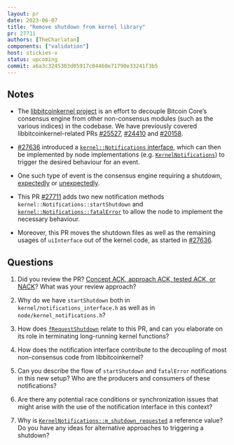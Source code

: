```yaml
---
layout: pr
date: 2023-06-07
title: "Remove shutdown from kernel library"
pr: 27711
authors: [TheCharlatan]
components: ["validation"]
host: stickies-v
status: upcoming
commit: a6a3c3245303d05917c04460e71790e33241f3b5
---
```


## Notes

- The [libbitcoinkernel project](https://github.com/bitcoin/bitcoin/issues/27587) is an effort to decouple Bitcoin Core’s consensus engine from other non-consensus modules (such as the various indices) in the codebase. We have previously covered libbitcoinkernel-related PRs [#25527](/25527), [#24410](/24410) and [#20158](/20158).

- [#27636](https://github.com/bitcoin/bitcoin/pull/27636) introduced a [`kernel::Notifications` interface](https://github.com/bitcoin/bitcoin/blob/b22408df162a224d94ac54e8443b57ef3fd2ca72/src/kernel/notifications_interface.h#L21), which can then be implemented by node implementations (e.g. [`KernelNotifications`](https://github.com/bitcoin/bitcoin/blob/b22408df162a224d94ac54e8443b57ef3fd2ca72/src/node/kernel_notifications.h#L18)) to trigger the desired behaviour for an event.

- One such type of event is the consensus engine requiring a shutdown, [expectedly](https://github.com/bitcoin/bitcoin/blob/b22408df162a224d94ac54e8443b57ef3fd2ca72/src/node/blockstorage.cpp#L939) or [unexpectedly](https://github.com/bitcoin/bitcoin/blob/b22408df162a224d94ac54e8443b57ef3fd2ca72/src/node/chainstate.cpp#L210).

- This PR [#27711](https://github.com/bitcoin/bitcoin/pull/27711) adds two new notification methods `kernel::Notifications::startShutdown`[](https://github.com/TheCharlatan/bitcoin/commit/a6a3c3245303d05917c04460e71790e33241f3b5#diff-6f5e5a92ba752d079eddefda2bb7a4432c853712d10878369ffd36f45fca204dR45) and [`kernel::Notifications::fatalError`](https://github.com/TheCharlatan/bitcoin/commit/2db5ddf52b4b8100b03c1235d3e94a00d66a16cb#diff-6f5e5a92ba752d079eddefda2bb7a4432c853712d10878369ffd36f45fca204dR36) to allow the node to implement the necessary behaviour.

- Moreover, this PR moves the shutdown files as well as the remaining usages of `uiInterface` out of the kernel code, as started in [#27636](https://github.com/bitcoin/bitcoin/pull/27636).

## Questions

1. Did you review the PR? [Concept ACK, approach ACK, tested ACK, or NACK](https://github.com/bitcoin/bitcoin/blob/master/CONTRIBUTING.md#peer-review)? What was your review approach?

1. Why do we have `startShutdown` both in `kernel/notifications_interface.h` as well as in `node/kernel_notifications.h`?

1. How does [`fRequestShutdown`](https://github.com/bitcoin/bitcoin/blob/b22408df162a224d94ac54e8443b57ef3fd2ca72/src/shutdown.cpp#L35) relate to this PR, and can you elaborate on its role in terminating long-running kernel functions?

1. How does the notification interface contribute to the decoupling of most non-consensus code from libbitcoinkernel?

1. Can you describe the flow of `startShutdown` and `fatalError` notifications in this new setup? Who are the producers and consumers of these notifications?

1. Are there any potential race conditions or synchronization issues that might arise with the use of the notification interface in this context?

1. Why is [`KernelNotifications::m_shutdown_requested`](https://github.com/bitcoin-core-review-club/bitcoin/commit/2db5ddf52b4b8100b03c1235d3e94a00d66a16cb#diff-04e685224f1ac5bfd91d47d8d7528a2e44f94fab5535d4b6b5af79b5a13aeb93R94) a reference value? Do you have any ideas for alternative approaches to triggering a shutdown?


<!-- TODO: After meeting, uncomment and add meeting log between the irc tags
## Meeting Log

{% irc %}
{% endirc %}
-->
